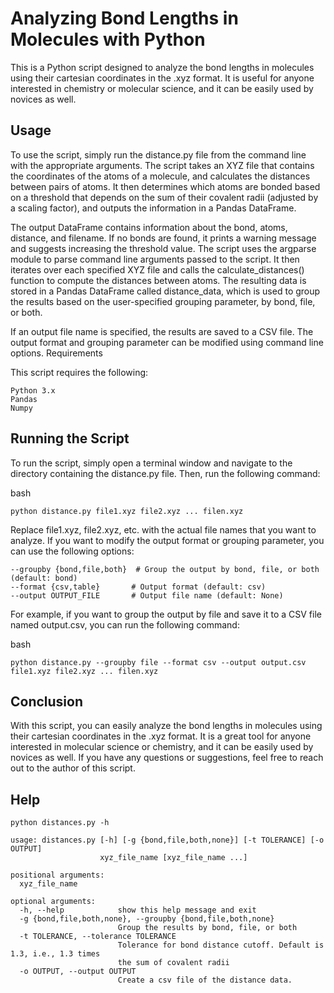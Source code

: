 # Analyzing Bond Lengths in Molecules with Python

This is a Python script designed to analyze the bond lengths in molecules using their cartesian coordinates in the .xyz format. It is useful for anyone interested in chemistry or molecular science, and it can be easily used by novices as well.
## Usage

To use the script, simply run the distance.py file from the command line with the appropriate arguments. The script takes an XYZ file that contains the coordinates of the atoms of a molecule, and calculates the distances between pairs of atoms. It then determines which atoms are bonded based on a threshold that depends on the sum of their covalent radii (adjusted by a scaling factor), and outputs the information in a Pandas DataFrame.

The output DataFrame contains information about the bond, atoms, distance, and filename. If no bonds are found, it prints a warning message and suggests increasing the threshold value. The script uses the argparse module to parse command line arguments passed to the script. It then iterates over each specified XYZ file and calls the calculate_distances() function to compute the distances between atoms. The resulting data is stored in a Pandas DataFrame called distance_data, which is used to group the results based on the user-specified grouping parameter, by bond, file, or both.

If an output file name is specified, the results are saved to a CSV file. The output format and grouping parameter can be modified using command line options.
Requirements

This script requires the following:

    Python 3.x
    Pandas
    Numpy

## Running the Script

To run the script, simply open a terminal window and navigate to the directory containing the distance.py file. Then, run the following command:

bash
```
python distance.py file1.xyz file2.xyz ... filen.xyz
```
Replace file1.xyz, file2.xyz, etc. with the actual file names that you want to analyze. If you want to modify the output format or grouping parameter, you can use the following options:

```
--groupby {bond,file,both}  # Group the output by bond, file, or both (default: bond)
--format {csv,table}       # Output format (default: csv)
--output OUTPUT_FILE       # Output file name (default: None)
```

For example, if you want to group the output by file and save it to a CSV file named output.csv, you can run the following command:

bash
```
python distance.py --groupby file --format csv --output output.csv file1.xyz file2.xyz ... filen.xyz
```

## Conclusion

With this script, you can easily analyze the bond lengths in molecules using their cartesian coordinates in the .xyz format. It is a great tool for anyone interested in molecular science or chemistry, and it can be easily used by novices as well. If you have any questions or suggestions, feel free to reach out to the author of this script.

## Help

```
python distances.py -h

usage: distances.py [-h] [-g {bond,file,both,none}] [-t TOLERANCE] [-o OUTPUT]
                    xyz_file_name [xyz_file_name ...]

positional arguments:
  xyz_file_name

optional arguments:
  -h, --help            show this help message and exit
  -g {bond,file,both,none}, --groupby {bond,file,both,none}
                        Group the results by bond, file, or both
  -t TOLERANCE, --tolerance TOLERANCE
                        Tolerance for bond distance cutoff. Default is 1.3, i.e., 1.3 times
                        the sum of covalent radii
  -o OUTPUT, --output OUTPUT
                        Create a csv file of the distance data.
```

